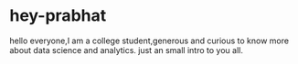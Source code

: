 # hey-prabhat

hello everyone,I am a college student,generous and curious to know more about data science and analytics.
just an small intro to you all.
